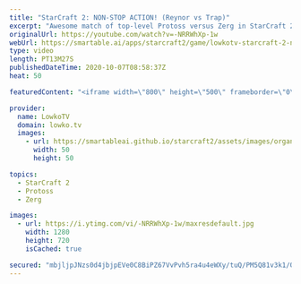 ```yaml
---
title: "StarCraft 2: NON-STOP ACTION! (Reynor vs Trap)"
excerpt: "Awesome match of top-level Protoss versus Zerg in StarCraft 2. This game is very different from your usual pro match as it is explosive from start to finish.  Become a YouTube member: https://lowko.tv/join Support my work on Patreon: http://www.patreon.com/lowkotv  My second channel: http://lowko.tv/morelowko"
originalUrl: https://youtube.com/watch?v=-NRRWhXp-1w
webUrl: https://smartable.ai/apps/starcraft2/game/lowkotv-starcraft-2-non-stop-action-reynor-vs-trap/
type: video
length: PT13M27S
publishedDateTime: 2020-10-07T08:58:37Z
heat: 50

featuredContent: "<iframe width=\"800\" height=\"500\" frameborder=\"0\" src=\"https://www.youtube.com/embed/-NRRWhXp-1w\" allow=\"accelerometer; autoplay; encrypted-media; gyroscope; picture-in-picture\" allowfullscreen></iframe>"

provider:
  name: LowkoTV
  domain: lowko.tv
  images:
    - url: https://smartableai.github.io/starcraft2/assets/images/organizations/lowko.tv-50x50.jpg
      width: 50
      height: 50

topics:
  - StarCraft 2
  - Protoss
  - Zerg

images:
  - url: https://i.ytimg.com/vi/-NRRWhXp-1w/maxresdefault.jpg
    width: 1280
    height: 720
    isCached: true

secured: "mbjljpJNzs0d4jbjpEVe0C8BiPZ67VvPvh5ra4u4eWXy/tuQ/PM5Q81v3k1/O3vKLnnfZtbzaYIm9VZzPAQS2o/Ji/jZllE4mcetRSItwtZPYKGvvuSB/xZJJ+rqPFKdM0yxF2zZOzMuTqN2WDX075PdS4SdWkmIazsHe/hJRpnQFKm+R5fqKTj0mOkoJrD0Fn0MLXsOzxU6QmxfMDL42PLn7C5CPAMFEJj6+8n2SU8Qp8nZi8Lo0k04Vw9MLVIJ0d0qDUnzA5xFzK03jbef2aGyDV0jd+sBDlEMYBk2xEjgXea2jdDBtx+o5W2B+XkJCfBR6AWTj4QJJkPRdJyLfqcIu0CXswSfK0q3Asbi5Yftn7xXVaF+njYPazwYfvnujTFDcsKQ7xtvu7HhX/zoNxiXCsD5kBMZuDFitKG1m90=;vVUBsATA1QGtQV8cMLq3QQ=="
---
```


